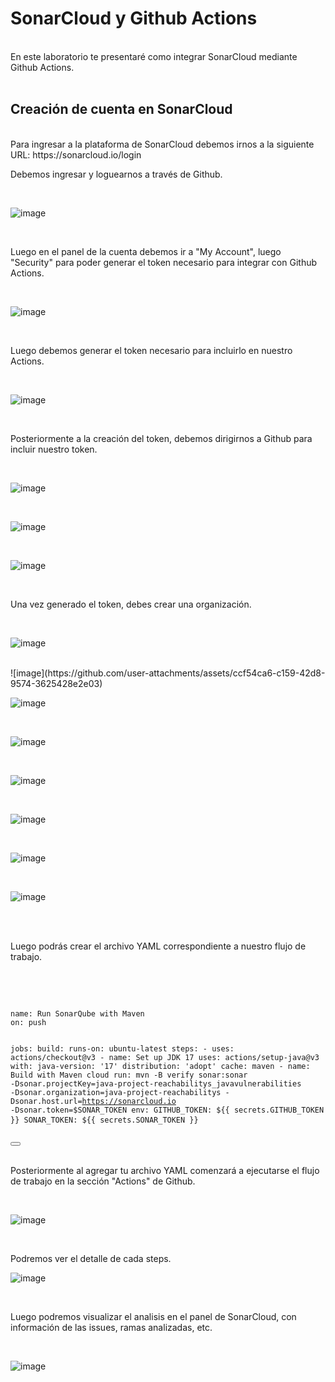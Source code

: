 # SonarCloud y Github Actions

<br>
En este laboratorio te presentaré como integrar SonarCloud mediante Github Actions.
<br>
<br>

## Creación de cuenta en SonarCloud
<br>
Para ingresar a la plataforma de SonarCloud debemos irnos a la siguiente URL: https://sonarcloud.io/login
<br>

Debemos ingresar y loguearnos a través de Github.

<br>

![image](https://github.com/user-attachments/assets/14aca858-586d-4379-90be-039b3996062c)

<br>

Luego en el panel de la cuenta debemos ir a "My Account", luego "Security" para poder generar el token necesario para integrar con Github Actions.

<br>

![image](https://github.com/user-attachments/assets/c2a128b0-9574-4d33-ae22-54effcff8a68)

<br>

Luego debemos generar el token necesario para incluirlo en nuestro Actions.

<br>

![image](https://github.com/user-attachments/assets/eaa1d127-dd68-44d0-bee1-0ffe38173578)

<br>

Posteriormente a la creación del token, debemos dirigirnos a Github para incluir nuestro token.

<br>

![image](https://github.com/user-attachments/assets/b4c75fbc-f71a-4820-baad-3a5d1b0bf377)

<br>

![image](https://github.com/user-attachments/assets/598878de-8d35-4e9c-804f-9ba066134bea)

<br>

![image](https://github.com/user-attachments/assets/77ae8a21-2208-402c-bfc2-02aff75c2008)

<br>

Una vez generado el token, debes crear una organización.

<br>

![image](https://github.com/user-attachments/assets/9f3093a4-fdfe-4cac-a366-88b3b1d639d0)

<br>
![image](https://github.com/user-attachments/assets/ccf54ca6-c159-42d8-9574-3625428e2e03)

<br>

![image](https://github.com/user-attachments/assets/456ecf8f-5236-433f-8f71-8da197c60ed3)

<br>

![image](https://github.com/user-attachments/assets/37344864-116e-4ff4-92a7-66ccfea57709)

<br>

![image](https://github.com/user-attachments/assets/449a4270-31b2-4808-9c64-e8e3af72ef47)

<br>

![image](https://github.com/user-attachments/assets/a41a0373-02d6-4f96-ac38-5b8f8c34dd27)

<br>

![image](https://github.com/user-attachments/assets/a759ea52-49ae-4c87-a671-f779486a36f2)

<br>

![image](https://github.com/user-attachments/assets/866e7ebc-d3e4-43a3-b5d0-4e05e8692589)

<br>
<br>

Luego podrás crear el archivo YAML correspondiente a nuestro flujo de trabajo.

<br>

<br>
<pre>
<code>
name: Run SonarQube with Maven
on: push

jobs:
  build:
    runs-on: ubuntu-latest
    steps:
    - uses: actions/checkout@v3
    - name: Set up JDK 17
      uses: actions/setup-java@v3
      with:
        java-version: '17'
        distribution: 'adopt'
        cache: maven
    - name: Build with Maven cloud
      run:  mvn -B verify sonar:sonar -Dsonar.projectKey=java-project-reachabilitys_javavulnerabilities -Dsonar.organization=java-project-reachabilitys -Dsonar.host.url=https://sonarcloud.io -Dsonar.token=$SONAR_TOKEN
      env:
        GITHUB_TOKEN: ${{ secrets.GITHUB_TOKEN }}
        SONAR_TOKEN: ${{ secrets.SONAR_TOKEN }}
</code>
</pre>
<button class="copy-btn" data-clipboard-target="#tuCodigo"></button>
<br>
<br>

Posteriormente al agregar tu archivo YAML comenzará a ejecutarse el flujo de trabajo en la sección "Actions" de Github.

<br>

![image](https://github.com/user-attachments/assets/8e146c72-6862-453f-81ab-aad007de4111)

<br>

Podremos ver el detalle de cada steps.
<br>

![image](https://github.com/user-attachments/assets/7aff26a3-939a-4aef-a297-523286c0f2f4)

<br>

Luego podremos visualizar el analisis en el panel de SonarCloud, con información de las issues, ramas analizadas, etc.

<br>

![image](https://github.com/user-attachments/assets/1c2fe746-3c4a-4689-b636-4f04ac73b803)






